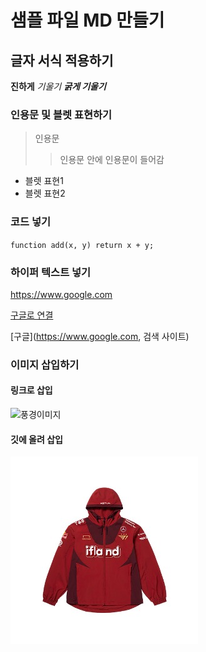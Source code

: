 # 샘플 파일 MD 만들기



## 글자 서식 적용하기
**진하게**
*기울기*
***굵게 기울기***




### 인용문 및 블렛 표현하기
> 인용문
>> 인용문 안에 인용문이 들어감
>
- 블렛 표현1
- 블렛 표현2



### 코드 넣기
`function add(x, y) return x + y;`

### 하이퍼 텍스트 넣기
https://www.google.com

[구글로 연결](https://www.google.com)

[구글](https://www.google.com, 검색 사이트)

### 이미지 삽입하기

#### 링크로 삽입
![풍경이미지](https://postfiles.pstatic.net/MjAyNDAzMTFfMjMg/MDAxNzEwMDk4ODgzMzc4.Xp7HwpF_bl-Dy4ZbCRNlKijevUDIFhgi9QkUHNJLkckg.1ttLn583TUJqQJJlAk1hVtwq-w00S4kJ2IppbOgnhIMg.JPEG/1.jpg?type=w773)

#### 깃에 올려 삽입
![landscape](./image/Korean_best_product2.jpg)
